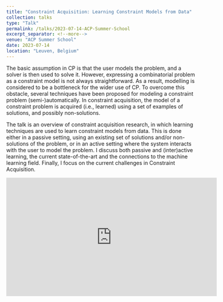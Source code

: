```yaml
---
title: "Constraint Acquisition: Learning Constraint Models from Data"
collection: talks
type: "Talk"
permalink: /talks/2023-07-14-ACP-Summer-School
excerpt_separator: <!--more-->
venue: "ACP Summer School"
date: 2023-07-14
location: "Leuven, Belgium"
---
```


The basic assumption in CP is that the user models the problem, and a solver is then used to solve it. However, expressing a combinatorial problem as a constraint model is not always straightforward. As a result, modelling is considered to be a bottleneck for the wider use of CP. To overcome this obstacle, several techniques have been proposed for modeling a constraint problem (semi-)automatically. In constraint acquisition, the model of a constraint problem is acquired (i.e., learned) using a set of examples of solutions, and possibly non-solutions. 

<!--more-->

The talk is an overview of constraint acquisition research, in which learning techniques are used to learn constraint models from data. This is done either in a passive setting, using an existing set of solutions and/or non-solutions of the problem, or in an active setting where the system interacts with the user to model the problem. I discuss both passive and (inter)active learning, the current state-of-the-art and the connections to the machine learning field. Finally, I focus on the current challenges in Constraint Acquisition.

<iframe width="560" height="315" src="https://www.youtube.com/embed/d6EZi8YO60k" title="YouTube video player" frameborder="0" allow="accelerometer; autoplay; clipboard-write; encrypted-media; gyroscope; picture-in-picture; web-share" allowfullscreen></iframe>
